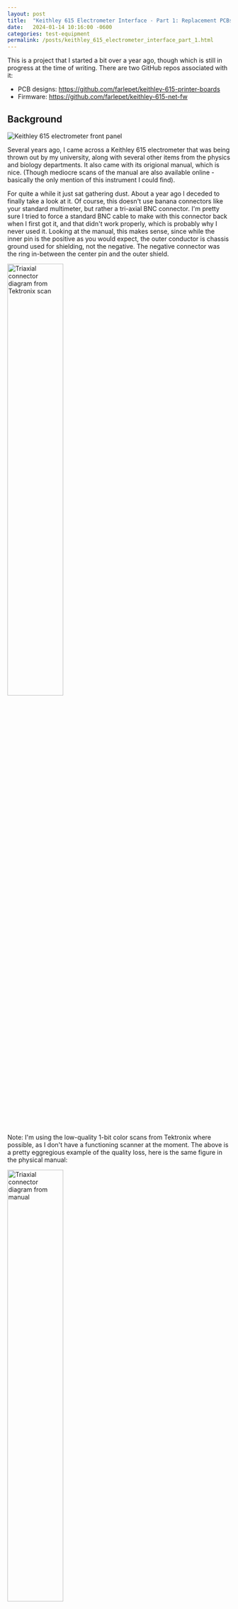 ```yaml
---
layout: post
title:  "Keithley 615 Electrometer Interface - Part 1: Replacement PCBs"
date:   2024-01-14 10:16:00 -0600
categories: test-equipment
permalink: /posts/keithley_615_electrometer_interface_part_1.html
---
```

This is a project that I started a bit over a year ago, though which is still
in progress at the time of writing. There are two GitHub repos associated with
it:
 - PCB designs: <https://github.com/farlepet/keithley-615-printer-boards>
 - Firmware: <https://github.com/farlepet/keithley-615-net-fw>


Background
----------

![Keithley 615 electrometer front panel](/assets/posts/20240114_kei_part1/instrument_front.jpg)

Several years ago, I came across a Keithley 615 electrometer that was being thrown
out by my university, along with several other items from the physics and biology
departments. It also came with its origional manual, which is nice. (Though
mediocre scans of the manual are also available online - basically the only
mention of this instrument I could find).

For quite a while it just sat gathering dust. About a year ago I deceded to
finally take a look at it. Of course, this doesn't use banana connectors like
your standard multimeter, but rather a tri-axial BNC connector. I'm pretty sure
I tried to force a standard BNC cable to make with this connector back when I
first got it, and that didn't work properly, which is probably why I never used
it. Looking at the manual, this makes sense, since while the inner pin is the
positive as you would expect, the outer conductor is chassis ground used for
shielding, not the negative. The negative connector was the ring in-between the
center pin and the outer shield.

<!--![Triaxial connector diagram](/assets/posts/20240114_kei_part1/triaxial_connector.png) -->
<img src="/assets/posts/20240114_kei_part1/triaxial_connector.png" alt="Triaxial connector diagram from Tektronix scan" width="50%"/>

Note: I'm using the low-quality 1-bit color scans from Tektronix where possible,
as I don't have a functioning scanner at the moment. The above is a pretty
eggregious example of the quality loss, here is the same figure in the physical manual:

<!--![Triaxial connector diagram from manual](/assets/posts/20240114_kei_part1/triaxial_connector_manual.png) -->
<img src="/assets/posts/20240114_kei_part1/triaxial_connector_manual.png" alt="Triaxial connector diagram from manual" width="50%"/>

I was able to test it by applying a voltage via some wires to the proper contacts
in the connector, though ultimately I had to end up buying a triax to BNC adapter
cable (and these aren't cheap, plus the connector I ended up getting actually
had three bayonet locking tabs on it for new instruments, rather than the two my
instrument had, so I had to file one off to make it work). For initial "calibration" (using a
low-accuracy power supply along with a decent multimeter I had at the time), I
just supplied the input inside the instrument, at the other side of the coax.

The version of the manual I had unfortunately did not have the "Servicing" or
"Calibration" sections, but the Tektronix scan did. Overall, it was actually one
of the easiest calibrations I have done. Part of this is probably due to the lack
of need to accurately calibrate the zero point - the instrument has a zero control
on the front (and a coarse zero at the rear) that can be fine-tuned each time it is used.

While I was working on it, I noticed that it was missing two cards, and was also
curious about the "PRINTER/CONTROL" connector at the back. Looking through the
manual, this connector provided the current reading of the instrument and it's
current settings as BCD (binary-coded decimal), and the two missing cards were
buffers along with some "data ready" logic. And of course, being that this was
from the early- to mid-seventies (based on the date codes on the chips, most
from 1971, one from 1973), the manual also had full schematics for the entire
instrument, including these optional cards, along with the entire theory of
operation for all aspects of the instrument.

(As an aside, I love how the manual has a section on replacable parts, in which
it lists every component in the system. That is in contrast to most modern
devices that simply state that the contain no "user servicable parts.")

When I saw this, I had a somewhat irrational thought: *I wanted to build new
versions of these boards (PC218 and PC209), and create a communication adapter that
would utilize that port*. So I spent the next couple days designing the replacement
boards in KiCAD. I had to first create a part/footprint for the card-edge connectors,
as they were non-standard and the tab was in different places on both boards. To
confirm I got the spacing and size correct before ordering the boards, I
exported them as an STL and 3D-printed them first (I have since thrown these out,
and didn't take any pictures).

PC218
-----

PC218 was just a bunch of inverting buffers made from discrete NPN transistors.
The first transistor acted as a simple inverter, then the next two transistors
acted as the lower-impedance (low impedance when pulling low, ~3.9 K when pulling
high) output buffer.

![PC218 Buffer Block](/assets/posts/20240114_kei_part1/buffer_block.png)

I made two versions of this board - v1 used the exact same implementation, with
discrete transistor inverting buffers, though with more modern SMD components.
v2 still used an NPN transistor for the inverting stage (it was cheaper than
getting an inverter IC), but then used a 4010 buffer for the output stage. This
version won't have the exact same output characteristics of the first version
and the original, but really it should actually perform better as long the
attached equipment isn't counting on the 3.9k pull-up resistor. I haven't seen
a single example of a commercial product that connects to this port, apart from
the Model 4405 "Terminal Box" that Keithley sold, so it's possible that anything
that was ever used with that port was home-built (but again, I can barely find
anything about this instrument online apart from the manual).

Ver | Front | Rear
:---:|:---:|:---:
V1.0 | ![PC218 V1.0 front render](/assets/posts/20240114_kei_part1/PC218v1.0_render_front.jpg) | ![PC218 V1.0 rear render](/assets/posts/20240114_kei_part1/PC218v1.0_render_rear.jpg)
v2.0 | ![PC218 V2.0 front render](/assets/posts/20240114_kei_part1/PC218v2.0_render_front.jpg) | ![PC218 V2.0 rear render](/assets/posts/20240114_kei_part1/PC218v2.0_render_rear.jpg)

PC209
-----

PC209 was more complicated. It still consisted mainly of inverting buffer blocks,
but it also had some logic in the form of two MC724P quad NOR gates. It wasn't
super easy to find a good datasheet for these parts - most of the search results
are of people/companies selling these chips, and the few datasheet sites that
come up don't actually have anything, though one did have a databook excerpt that
covered a similar chip, the MC**8**24 and MC**9**24. These at least told me it was
probably in Motorola's MRTL family. After some searching, I finally found the
[correct databook on bitsavers](http://www.bitsavers.org/components/motorola/_dataBooks/1969_Motorola_microElectronics/17_MRTL_700P_800P.pdf).
Interestingly, these were simply refered to as "Quad 2-Input Gate" chips, not
NOR gates, while all the other logic gates were identified by the gate type. I
suspect that this was due to them being "fundamental" logic gates that can build
any other logic (the Apollo AGC exclusively used NOR chips, for instance), and
maybe this was much more common than the NAND gate for such purposes.

Anyway, the main reason I wanted some more details on the NOR gates used in this board,
is that I wanted to see if I could find a modern replacement, as these gates
were used as a part of a delay- and pulse-generation circuit:

![Original PC209 timing circuit](/assets/posts/20240114_kei_part1/manual_pc209_timing.jpg)

Of course, nobody makes RTL (Resistor-Transistor Logic) chips these days, so I had to end up
re-designing it anyway. Initially I looked into using something like a 556 or
some other timer chip to implement this functionality, but it turned out to be
ill-suited for the task. In the end, I ended up re-designing it from discrete
transistors. I chose discrete transistors partially so that I could simulate
the delay and pulse-width with [Qucs-S](https://github.com/ra3xdh/qucs_s) +
[XYCE](https://xyce.sandia.gov/) and tune the component values accordingly (the
expected values are specified in the manual). Essentially it was just a
re-implementation of the RTL logic using discrete components, rather than a full
redesign:

![New PC209 timing circuit](/assets/posts/20240114_kei_part1/PC209v1.0_sch_timing.jpg)

Apart from the timing portion, I used the same inverting buffer design as the v2
PC209 replacement boards.

Front | Rear
:---:|:---:
![PC209 V1.0 front render](/assets/posts/20240114_kei_part1/PC209v1.0_render_front.jpg) | ![PC209 V1.0 rear render](/assets/posts/20240114_kei_part1/PC209v1.0_render_rear.jpg)


To Be Continued
---------------

I'm not sure why I got so invested in this instrument, probably a combination of
wanting something to work on at the time, and allure of the nixie tubes. Regardless,
in the next post (hopefully I won't procrastinate for months on this one) I'll
write about testing and debugging these boards, and the next steps towards the
external interface board.

